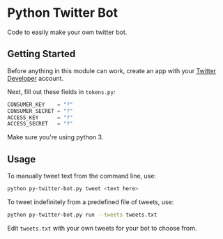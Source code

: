# Python Twitter Bot

Code to easily make your own twitter bot.

## Getting Started
Before anything in this module can work, create an app with your [Twitter Developer](https://developer.twitter.com) account.

Next, fill out these fields in `tokens.py`:
```python
CONSUMER_KEY    = "?"
CONSUMER_SECRET = "?"
ACCESS_KEY      = "?"
ACCESS_SECRET   = "?"
```

Make sure you're using python 3.

## Usage
To manually tweet text from the command line, use:
```bash
python py-twitter-bot.py tweet <text here>
```

To tweet indefinitely from a predefined file of tweets, use:
```bash
python py-twitter-bot.py run --tweets tweets.txt 
```
Edit `tweets.txt` with your own tweets for your bot to choose from.

